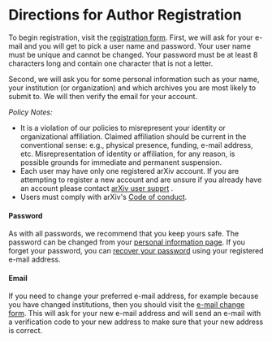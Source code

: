 Directions for Author Registration
==================================

To begin registration, visit the [registration form](/user/register).
First, we will ask for your e-mail and you will get to pick a user name
and password. Your user name must be unique and cannot be changed. Your
password must be at least 8 characters long and contain one character
that is not a letter.

Second, we will ask you for some personal information such as your name,
your institution (or organization) and which archives you are most
likely to submit to. We will then verify the email for your account.

*Policy Notes:*

-   It is a violation of our policies to misrepresent your identity or
    organizational affiliation. Claimed affiliation should be current in
    the conventional sense: e.g., physical presence, funding, e-mail
    address, etc. Misrepresentation of identity or affiliation, for any
    reason, is possible grounds for immediate and permanent suspension.
-   Each user may have only one registered arXiv account. If you are
    attempting to register a new account and are unsure if you already
    have an account please contact [arXiv user supprt](https://arxiv.org/support) .
-   Users must comply with arXiv's [Code of conduct](/help/policies/code_of_conduct).

#### Password

As with all passwords, we recommend that you keep yours safe. The
password can be changed from your [personal information page](/user/).
If you forget your password, you can [recover your
password](/user/lost_password) using your registered e-mail address.

#### <span id="emailchange"></span>Email

If you need to change your preferred e-mail address, for example because
you have changed institutions, then you should visit the [e-mail change
form](/auth/email-change-form). This will ask for your new e-mail
address and will send an e-mail with a verification code to your new
address to make sure that your new address is correct.
